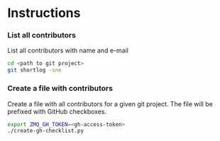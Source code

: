 # Instructions

### List all contributors
List all contributors with name and e-mail

```bash
cd <path to git project> 
git shortlog -sne
```

### Create a file with contributors
Create a file with all contributors for a given git project.
The file will be prefixed with GitHub checkboxes.

```bash
export ZMQ_GH_TOKEN=<gh-access-token>
./create-gh-checklist.py
```
